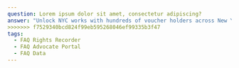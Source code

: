 ```yaml
---
question: Lorem ipsum dolor sit amet, consectetur adipiscing?
answer: "Unlock NYC works with hundreds of voucher holders across New York City, and we work\_with community members to identify if they are willing to share their story with the press.\_When you fill out our Media Request Form, please give us as many details as possible about the number of interviewees you’re hoping to speak with, what experiences they’d ideally have (e.g., voucher type, current housing situation, borough, reports about a particular broker/landlord, etc.), interview format (phone, virtual, in-person) and access to the questions you plan to ask with as much specificity as possible. This helps us efficiently review the request, identify possible sources, and obtain full and informed consent before introducing them to you. We also ask that members of the press be willing to have an Unlock NYC Communications team member sit in on interview(s) with our users if they request someone from our team to accompany them.\n"
>>>>>>> f7529340bcd824f99eb595268046ef99335b3f47
tags:
  - FAQ Rights Recorder
  - FAQ Advocate Portal
  - FAQ Data
---
```


